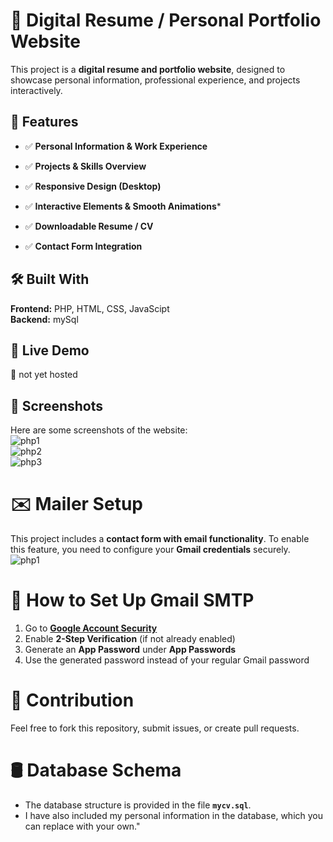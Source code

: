 

# 🚀 Digital Resume / Personal Portfolio Website
This project is a **digital resume and portfolio website**, designed to showcase personal information, professional experience, and projects interactively.

## 🌟 Features

- ✅ **Personal Information & Work Experience**

- ✅ **Projects & Skills Overview**

- ✅ **Responsive Design (Desktop)**

- ✅ **Interactive Elements & Smooth Animations***

- ✅ **Downloadable Resume / CV**

- ✅ **Contact Form Integration**

## 🛠️ Built With
  **Frontend:** PHP, HTML, CSS, JavaScipt</br>
  **Backend:** mySql
## 🎯 Live Demo
🔗 not yet hosted
## 📸 Screenshots
Here are some screenshots of the website:</br>
![php1](https://github.com/user-attachments/assets/b3ac8ada-0ad6-43f0-942b-0edcdd611b66)</br>
![php2](https://github.com/user-attachments/assets/de7a05ef-81dc-4c56-a8af-48cb7d6fb101)</br>
![php3](https://github.com/user-attachments/assets/2383e444-2d8f-4b0b-82da-f64c0a4e043f)</br>
# ✉️ Mailer Setup  
This project includes a **contact form with email functionality**. To enable this feature, you need to configure your **Gmail credentials** securely.  
![php1](https://github.com/user-attachments/assets/6633dde7-570e-4657-8113-2818f66aa653)

# 🔧 How to Set Up Gmail SMTP  
1. Go to **[Google Account Security](https://myaccount.google.com/security)**  
2. Enable **2-Step Verification** (if not already enabled)  
3. Generate an **App Password** under **App Passwords**  
4. Use the generated password instead of your regular Gmail password
# 🤝 Contribution
Feel free to fork this repository, submit issues, or create pull requests.
# 🛢️ Database Schema  
- The database structure is provided in the file **`mycv.sql`**. 
- I have also included my personal information in the database, which you can replace with your own."




